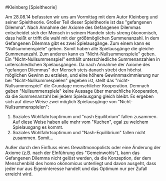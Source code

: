 #Kleinberg [Spieltheorie]

Am 28.08.14 befassten wir uns am Vormittag mit dem Autor Kleinberg und seiner Spieltheorie.
Großer Teil dieser Spieltheorie ist das "gefangenen Dilemma".
Nach Annahme der Axiome des Gefangenen Dilemmas entscheidet sich der Mensch in seinem Handeln stets streng ökonomisch, dass heißt er trifft die wahl mit der größtmöglichen Summenanzahl.
In dem Gefangenen Dilemma gibt es zwei Spielausgänge.
Zum einem kann es "Nullsummenspiele" geben.
Somit haben alle Spielausgänge die gleiche Summenanzahl.
Zum anderen kann es "Nicht-Nullsummenspiele" geben.
Ein "Nicht-Nullsummenspiel" enthällt unterschiedliche Summenanzahlen in unterschiedlichen Spielausgängen.
Da nach Annahme der Axiome des "gefangen Dilemmas" der Mensch stets danach strebt den höchst möglichen Gewinn zu erzielen, und eine höhere Gewinnmaximmierung nur bei "Nicht-Nullsummespielen" gegeben ist, stellt das "nicht-Nullsummenspiel" die Grundage menschlicher Kooperation.
Demnach geben "Nullsummenspiele" keine Aussage über menschliche Kooperation, da die Summenanzahl bei jedem Spielausgang gleich bleibt.
Es ergeben sich auf diese Weise zwei möglich Spielausgänge von "Nicht-Nullsummenspielen":
1. Soziales Wohlfahrtsoptimum und "nash Equilibrium" fallen zusammen.
Auf diese Weise haben alle mehr vom "Kuchen", egal zu welchem Spielausgang es kommt.
2. Soziales Wohlfahrtsoptimum und "Nash-Equilibrium" fallen nicht zusammen.
Somit...

Außer durch den Einfluss eines Gewaltmonopolists oder eine Änderung der Axiome (z.B. nach der EInführung des "Gemeinwohls"), kann das Gefangenen Dilemma nicht gelöst werden, da die Konzeption, der dem Menschenbild des homo okönomicus unterliegt und davon ausgeht, dass jeder nur aus Eigeninteresse handelt und das Optimum nur per Zufall erreicht wird.
